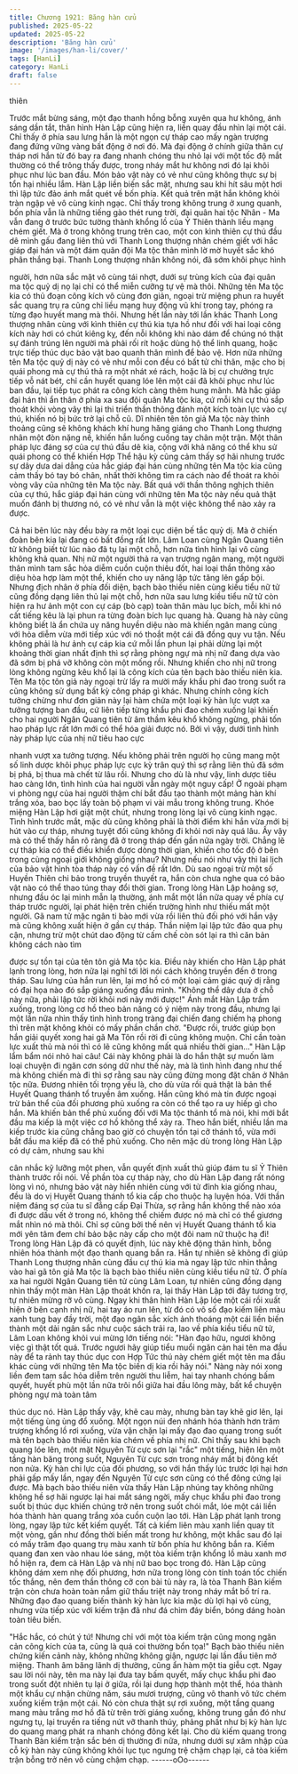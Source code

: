 ```yaml
---
title: Chương 1921: Băng hàn cửu
published: 2025-05-22
updated: 2025-05-22
description: 'Băng hàn cửu'
image: '/images/han-li/cover/'
tags: [HanLi]
category: HanLi
draft: false
---
```


thiên

Trước mắt bừng sáng, một đạo thanh hồng bỗng xuyên qua hư
không, ánh sáng dần tắt, thân hình Hàn Lập cũng hiện ra, liền
quay đầu nhìn lại một cái.
Chỉ thấy ở phía sau lưng hắn là một ngọn cự tháp cao mấy ngàn
trượng đang đứng vững vàng bất động ở nơi đó.
Mà đại động ở chính giữa thân cự tháp nơi hắn từ đó bay ra đang
nhanh chóng thu nhỏ lại với một tốc độ mắt thường có thể trông
thấy được, trong nháy mắt hư không nơi đó lại khôi phục như lúc
ban đầu.
Món bảo vật này có vẻ như cũng không thực sự bị tổn hại nhiều
lắm.
Hàn Lập liền biến sắc mặt, nhưng sau khi hít sâu một hơi thì lập
tức đảo ánh mắt quét về bốn phía.
Kết quả trên mặt hắn không khỏi tràn ngập vẻ vô cùng kinh ngạc.
Chỉ thấy trong không trung ở xung quanh, bốn phía vẫn là những
tiếng gào thét rung trời, đại quân hai tộc Nhân - Ma vẫn đang ở
trước bức tường thành khổng lồ của Ỷ Thiên thành liều mạng
chém giết.
Mà ở trong không trung trên cao, một con kình thiên cự thú đầu
dê mình gấu đang liên thủ với Thanh Long thượng nhân chém
giết với hắc giáp đại hán và một đám quân đội Ma tộc thân mình
lờ mờ huyết sắc khó phân thắng bại.
Thanh Long thượng nhân không nói, đã sớm khôi phục hình

người, hơn nữa sắc mặt vô cùng tái nhợt, dưới sự trùng kích của
đại quân ma tộc quỷ dị nọ lại chỉ có thể miễn cưỡng tự vệ mà thôi.
Những tên Ma tộc kia có thủ đoạn công kích vô cùng đơn giản,
ngoại trừ miệng phun ra huyết sắc quang trụ ra cũng chỉ liều
mạng huy động vũ khí trong tay, phóng ra từng đạo huyết mang
mà thôi.
Nhưng hết lần này tới lần khác Thanh Long thượng nhân cùng
với kình thiên cự thú kia tựa hồ như đối với hai loại công kích này
hơi có chút kiêng kỵ, đến nỗi không khi nào dám để chúng nó thật
sự đánh trúng lên người mà phải rối rít hoặc dùng hộ thể linh
quang, hoặc trực tiếp thúc dục bảo vật bao quanh thân mình để
bảo vệ.
Hơn nữa những tên Ma tộc quỷ dị này có vẻ như mỗi con đều có
bất tử chi thân, mặc cho bị quái phong mà cự thú thả ra một nhát
xé rách, hoặc là bị cự chưởng trực tiếp vỗ nát bét, chỉ cần huyết
quang lóe lên một cái đã khôi phục như lúc ban đầu, lại tiếp tục
phát ra công kích càng thêm hung mãnh.
Mà hắc giáp đại hán thì ẩn thân ở phía xa sau đội quân Ma tộc
kia, cứ mỗi khi cự thú sắp thoát khỏi vòng vây thì lại thi triển thần
thông đánh một kích toàn lực vào cự thú, khiến nó bị bức trở lại
chỗ cũ.
Dĩ nhiên tên tôn giả Ma tộc này thỉnh thoảng cũng sẽ không khách
khí hung hăng giáng cho Thanh Long thượng nhân một đòn nặng
nề, khiến hắn luống cuống tay chân một trận.
Một thân pháp lực đáng sợ của cự thú đầu dê kia, cộng với khả
năng có thể khu sử quái phong có thể khiến Hợp Thể hậu kỳ cũng
cảm thấy sợ hãi nhưng trước sự dây dưa dai dẳng của hắc giáp
đại hán cùng những tên Ma tộc kia cũng cảm thấy bó tay bó chân,
nhất thời không tìm ra cách nào để thoát ra khỏi vòng vây của
những tên Ma tộc này.
Bất quá với thần thông nghịch thiên của cự thú, hắc giáp đại hán
cùng với những tên Ma tộc này nếu quả thật muốn đánh bị
thương nó, có vẻ như vẫn là một việc không thể nào xảy ra được.

Cả hai bên lúc này đều bày ra một loại cục diện bế tắc quỷ dị.
Mà ở chiến đoàn bên kia lại đang có bất đồng rất lớn.
Lâm Loan cùng Ngân Quang tiên tử không biết từ lúc nào đã tụ lại
một chỗ, hơn nữa tình hình lại vô cùng không khả quan.
Nhị nữ một người thả ra vạn trượng ngân mang, một người thân
mình tam sắc hỏa diễm cuồn cuộn thiêu đốt, hai loại thần thông
xảo diệu hòa hợp làm một thể, khiến cho uy năng lập tức tăng lên
gấp bội.
Nhưng địch nhân ở phía đối diện, bạch bào thiếu niên cùng kiều
tiểu nữ tử cũng đồng dạng liên thủ lại một chỗ, hơn nữa sau lưng
kiều tiểu nữ tử còn hiện ra hư ảnh một con cự cáp (bò cạp) toàn
thân màu lục bích, mỗi khi nó cất tiếng kêu là lại phun ra từng
đoàn bích lục quang hà.
Quang hà này cũng không biết là ẩn chứa uy năng huyền diệu
nào mà khiến ngân mang cùng với hỏa diễm vừa mới tiếp xúc với
nó thoắt một cái đã đồng quy vu tận.
Nếu không phải là hư ảnh cự cáp kia cứ mỗi lần phun lại phải
dừng lại một khoảng thời gian nhất định thì sợ rằng phòng ngự
mà nhị nữ đang dựa vào đã sớm bị phá vỡ không còn một mống
rồi.
Nhưng khiến cho nhị nữ trong lòng không ngừng kêu khổ lại là
công kích của tên bạch bào thiếu niên kia.
Tên Ma tộc tôn giả này ngoại trừ lấy ra mười mấy khẩu phi đao
trong suốt ra cũng không sử dụng bất kỳ công pháp gì khác.
Nhưng chính công kích tưởng chừng như đơn giản này lại hàm
chứa một loại kỳ hàn lực vượt xa tưởng tượng ban đầu, cứ liên
tiếp từng khẩu phi đao chém xuống lại khiến cho hai người Ngân
Quang tiên tử âm thầm kêu khổ không ngừng, phải tốn hao pháp
lực rất lớn mới có thể hóa giải được nó.
Bởi vì vậy, dưới tình hình này pháp lực của nhị nữ tiêu hao cực

nhanh vượt xa tưởng tượng. Nếu không phải trên người họ cũng
mang một số linh dược khôi phục pháp lực cực kỳ trân quý thì sợ
rằng liên thủ đã sớm bị phá, bị thua mà chết từ lâu rồi.
Nhưng cho dù là như vậy, linh dược tiêu hao càng lớn, tình hình
của hai người vẫn ngày một nguy cấp!
Ở ngoài phạm vi phòng ngự của hai người thậm chí bắt đầu tạo
thành một mảng hàn khí trắng xóa, bao bọc lấy toàn bộ phạm vi
vài mẫu trong không trung.
Khóe miệng Hàn Lập hơi giật một chút, nhưng trong lòng lại vô
cùng kinh ngạc.
Tình hình trước mắt, mặc dù cũng không phải là thời điểm khi hắn
vừa mới bị hút vào cự tháp, nhưng tuyệt đối cũng không đi khỏi
nơi này quá lâu.
Ấy vậy mà có thể thấy hắn rõ ràng đã ở trong tháp đến gần nửa
ngày trời.
Chẳng lẽ cự tháp kia có thể điều khiển được dòng thời gian, khiến
cho tốc độ ở bên trong cùng ngoại giới không giống nhau?
Nhưng nếu nói như vậy thì lai lịch của bảo vật hình tòa tháp này
có vấn đề rất lớn.
Dù sao ngoại trừ một số Huyền Thiên chi bảo trong truyền thuyết
ra, hắn còn chưa nghe qua có bảo vật nào có thể thao túng thay
đổi thời gian.
Trong lòng Hàn Lập hoảng sợ, nhưng đầu óc lại minh mẫn lạ
thường, ánh mắt một lần nữa quay về phía cự tháp trước người,
lại phát hiện trên chiến trường hình như thiếu mất một người.
Gã nam tử mặc ngân ti bào mới vừa rồi liên thủ đối phó với hắn
vậy mà cũng không xuất hiện ở gần cự tháp.
Thần niệm lại lập tức đảo qua phụ cận, nhưng trừ một chút dao
động từ cấm chế còn sót lại ra thì căn bản không cách nào tìm

được sự tồn tại của tên tôn giả Ma tộc kia.
Điều này khiến cho Hàn Lập phát lạnh trong lòng, hơn nữa lại
nghĩ tới lời nói cách không truyền đến ở trong tháp.
Sau lưng của hắn run lên, lại mơ hồ có một loại cảm giác quỷ dị
rằng có đại họa nào đó sắp giáng xuống đầu mình.
"Không thể dây dưa ở chỗ này nữa, phải lập tức rời khỏi nơi này
mới được!"
Ánh mắt Hàn Lập trầm xuống, trong lòng cơ hồ theo bản năng có
ý niệm này trong đầu, nhưng lại một lần nữa nhìn thấy tình hình
trong tràng đại chiến đang chiếm hạ phong thì trên mặt không
khỏi có mấy phần chần chờ.
"Được rồi, trước giúp bọn hắn giải quyết xong hai gã Ma Tôn rồi
rời đi cũng không muộn. Chỉ cần toàn lực xuất thủ mà nói thì có lẽ
cũng không mất quá nhiều thời gian..."
Hàn Lập lẩm bẩm nói nhỏ hai câu!
Cái này không phải là do hắn thật sự muốn làm loại chuyện đi
ngăn cơn sóng dữ như thế này, mà là tình hình đang như thế mà
không chiến mà đi thì sợ rằng sau này cũng đừng mong đặt chân
ở Nhân tộc nữa.
Đương nhiên tối trọng yếu là, cho dù vừa rồi quả thật là bản thể
Huyết Quang thánh tổ truyền âm xuống. Hắn cũng khó mà tin
được ngoại trừ bản thể của đối phương phủ xuống ra còn có thể
tạo ra uy hiếp gì cho hắn.
Mà khiến bản thể phủ xuống đối với Ma tộc thánh tổ mà nói, khi
mới bắt đầu ma kiếp là một việc cơ hồ không thể xảy ra.
Theo hắn biết, nhiều lần ma kiếp trước kia cũng chẳng bao giờ có
chuyện tồn tại cỡ thánh tổ, vừa mới bắt đầu ma kiếp đã có thể
phủ xuống.
Cho nên mặc dù trong lòng Hàn Lập có dự cảm, nhưng sau khi

cân nhắc kỹ lưỡng một phen, vẫn quyết định xuất thủ giúp đám tu
sĩ Ỷ Thiên thành trước rồi nói.
Về phần tòa cự tháp này, cho dù Hàn Lập đang rất nóng lòng vì
nó, nhưng bảo vật này hiển nhiên cùng với tử đỉnh kia giống
nhau, đều là do vị Huyết Quang thánh tổ kia cấp cho thuộc hạ
luyện hóa.
Với thần niệm đáng sợ của tu sĩ đẳng cấp Đại Thừa, sợ rằng hắn
không thể nào xóa đi được dấu vết ở trong nó, không thể chiếm
được nó mà chỉ có thể giương mắt nhìn nó mà thôi.
Chỉ sợ cũng bởi thế nên vị Huyết Quang thánh tổ kia mới yên tâm
đem chí bảo bậc này cấp cho một đôi nam nữ thuộc hạ đi!
Trong lòng Hàn Lập đã có quyết định, lúc này khẽ động thân hình,
bỗng nhiên hóa thành một đạo thanh quang bắn ra.
Hắn tự nhiên sẽ không đi giúp Thanh Long thượng nhân cùng
đầu cự thú kia mà ngay lập tức nhìn thẳng vào hai gã tôn giả Ma
tộc là bạch bào thiếu niên cùng kiều tiểu nữ tử.
Ở phía xa hai người Ngân Quang tiên tử cùng Lâm Loan, tự
nhiên cũng đồng dạng nhìn thấy một màn Hàn Lập thoát khốn ra,
lại thấy Hàn Lập tới đây tương trợ, tự nhiên mừng rỡ vô cùng.
Ngay khi thân hình Hàn Lập lóe một cái rồi xuất hiện ở bên cạnh
nhị nữ, hai tay áo run lên, từ đó có vô số đạo kiếm liên màu xanh
tung bay đầy trời, một đạo ngân sắc xích ảnh thoáng một cái liền
biến thành một dải ngân sắc như cuộc sách trải ra, lao về phía
kiều tiểu nữ tử, Lâm Loan không khỏi vui mừng lớn tiếng nói:
"Hàn đạo hữu, ngươi không việc gì thật tốt quá. Trước ngươi hãy
giúp tiểu muổi ngăn cản hai tên ma đầu này để ta rảnh tay thúc
dục con Hợp Tức thú này chém giết một tên ma đầu khác cùng
với những tên Ma tộc biến dị kia rồi hãy nói."
Nàng này nói xong liền đem tam sắc hỏa diễm trên người thu
liễm, hai tay nhanh chóng bấm quyết, huyết phù một lần nữa trôi
nổi giữa hai đầu lông mày, bất kể chuyện phòng ngự mà toàn tâm

thúc dục nó.
Hàn Lập thấy vậy, khẽ cau mày, nhưng bàn tay khẽ giơ lên, lại
một tiếng ùng ùng đổ xuống. Một ngọn núi đen nhánh hóa thành
hơn trăm trượng khổng lồ rơi xuống, vừa vặn chặn lại mấy đạo
đao quang trong suốt mà tên bạch bào thiếu niên kia chém về
phía nhị nữ.
Chỉ thấy sau khi bạch quang lóe lên, một mặt Nguyên Từ cực sơn
lại "rắc" một tiếng, hiện lên một tầng hàn băng trong suốt, Nguyên
Từ cực sơn trong nháy mắt bị đông kết non nửa.
Kỳ hàn chi lực của đối phương, so với hắn thấy lúc trước lợi hại
hơn phải gấp mấy lần, ngay đến Nguyên Từ cực sơn cũng có thể
đông cứng lại được.
Mà bạch bào thiếu niên vừa thấy Hàn Lập nhúng tay không
những không hề sợ hãi ngược lại hai mắt sáng ngời, mấy chục
khẩu phi đao trong suốt bị thúc dục khiến chúng trở nên trong
suốt chói mắt, lóe một cái liền hóa thành hàn quang trắng xóa
cuồn cuộn lao tới.
Hàn Lập phát lạnh trong lòng, ngay lập tức kết kiếm quyết. Tất cả
kiếm liên màu xanh liền quay tít một vòng, gần như đồng thời biến
mất trong hư không, một khắc sau đó lại có mấy trăm đạo quang
trụ màu xanh từ bốn phía hư không bắn ra.
Kiếm quang đan xen vào nhau lóe sáng, một tòa kiếm trận khổng
lồ màu xanh mơ hồ hiện ra, đem cả Hàn Lập và nhị nữ bao bọc
trong đó.
Hàn Lập cũng không dám xem nhẹ đối phương, hơn nữa trong
lòng còn tính toán tốc chiến tốc thắng, nên đem thần thông cỡ
con bài tủ này ra, là tòa Thanh Bàn kiếm trận còn chưa hoàn toàn
nắm giữ thấu triệt này trong nháy mắt bố trí ra.
Những đạo đao quang biến thành kỳ hàn lực kia mặc dù lợi hại vô
cùng, nhưng vừa tiếp xúc với kiếm trận đã như đá chìm đáy biển,
bóng dáng hoàn toàn tiêu biến.

"Hắc hắc, có chút ý tứ! Nhưng chỉ với một tòa kiếm trận cũng
mong ngăn cản công kích của ta, cũng là quá coi thường bổn
tọa!"
Bạch bào thiếu niên chứng kiến cảnh này, không những không
giận, ngược lại lần đầu tiên mở miệng. Thanh âm băng lãnh dị
thường, cũng ẩn hàm một tia giễu cợt.
Ngay sau lời nói này, tên ma này lại đưa tay bấm quyết, mấy chục
khẩu phi đao trong suốt đột nhiên tụ lại ở giữa, rồi lại dung hợp
thành một thể, hóa thành một khẩu cự nhận chừng năm, sáu
mươi trượng, cũng vô thanh vô tức chém xuống kiếm trận một
cái.
Nó còn chưa thật sự rơi xuống, một tầng quang mang màu trắng
mơ hồ đã từ trên trời giáng xuống, không trung gần đó như
ngưng tụ, lại truyền ra tiếng nứt vỡ thanh thúy, phảng phất như bị
kỳ hàn lực do quang mang phát ra nhanh chóng đông kết lại.
Cho dù kiếm quang trong Thanh Bàn kiếm trận sắc bén dị thường
đi nữa, nhưng dưới sự xâm nhập của cỗ kỳ hàn này cũng không
khỏi lục tục ngưng trệ chậm chạp lại, cả tòa kiếm trận bỗng trở
nên vô cùng chậm chạp.
------oOo------
